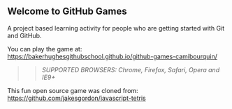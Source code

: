 ## Welcome to GitHub Games

A project based learning activity for people who are getting started with Git and GitHub.

You can play the game at: https://bakerhughesgithubschool.github.io/github-games-camibourquin/

>> _*SUPPORTED BROWSERS*: Chrome, Firefox, Safari, Opera and IE9+_

This fun open source game was cloned from: https://github.com/jakesgordon/javascript-tetris
